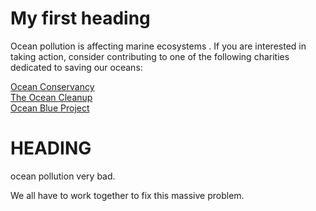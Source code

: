 <html>

<head>
<title> Ocean Pollution </title>
</head>

<h1>My first heading</h1>

<body>

<p>Ocean pollution is affecting marine ecosystems . If you are interested in taking action, consider contributing to one of the following charities dedicated to saving our oceans:</p>
<a href="https://oceanconservancy.org">Ocean Conservancy</a>
<br>
<a href="https://theoceancleanup.com/">The Ocean Cleanup</a>
<br>
<a href="https://oceanblueproject.org/">Ocean Blue Project</a>

</body>

<body> 
<h1> HEADING </h1>
<p> ocean pollution very bad. </p>
<p> We all have to work together to fix this massive problem. </p>
</body>

</html>